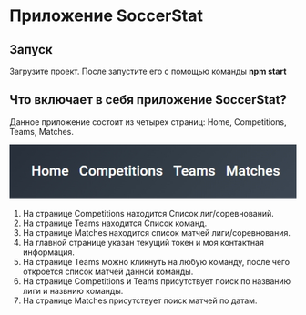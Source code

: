 # Приложение SoccerStat
## Запуск
Загрузите проект. После запустите его с помощью команды __npm start__

## Что включает в себя приложение SoccerStat?
Данное приложение состоит из четырех страниц: Home, Competitions, Teams, Matches.

![nav](./public/nav.jpg)


1. На странице Competitions находится Список лиг/соревнований.
2. На странице Teams находится Список команд.
3. На странице Matches находится список матчей лиги/соревнования.
4. На главной странице указан текущий токен и моя контактная информация.
5. На странице Teams можно кликнуть на любую команду, после чего откроется список матчей данной команды.
6. На странице Competitions и Teams присутствует поиск по названию лиги и назвнию команды.
6. На странице Matches присутствует поиск матчей по датам.
